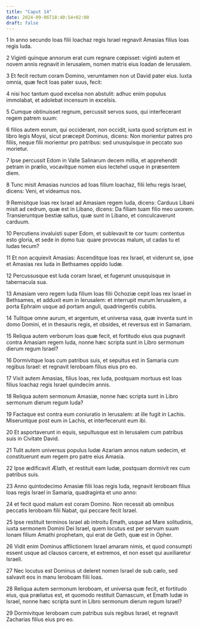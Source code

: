 ```yaml
---
title: "Caput 14"
date: 2024-09-06T18:40:54+02:00
draft: false
---
```




1 In anno secundo Ioas filii Ioachaz regis Israel regnavit Amasias filius Ioas regis Iuda.

2 Viginti quinque annorum erat cum regnare cœpisset: viginti autem et novem annis regnavit in Ierusalem, nomen matris eius Ioadan de Ierusalem.

3 Et fecit rectum coram Domino, verumtamen non ut David pater eius. Iuxta omnia, quæ fecit Ioas pater suus, fecit:

4 nisi hoc tantum quod excelsa non abstulit: adhuc enim populus immolabat, et adolebat incensum in excelsis.

5 Cumque obtinuisset regnum, percussit servos suos, qui interfecerant regem patrem suum:

6 filios autem eorum, qui occiderant, non occidit, iuxta quod scriptum est in libro legis Moysi, sicut præcepit Dominus, dicens: Non morientur patres pro filiis, neque filii morientur pro patribus: sed unusquisque in peccato suo morietur.

7 Ipse percussit Edom in Valle Salinarum decem millia, et apprehendit petram in prælio, vocavitque nomen eius Iectehel usque in præsentem diem.

8 Tunc misit Amasias nuncios ad Ioas filium Ioachaz, filii Iehu regis Israel, dicens: Veni, et videamus nos.

9 Remisitque Ioas rex Israel ad Amasiam regem Iuda, dicens: Carduus Libani misit ad cedrum, quæ est in Libano, dicens: Da filiam tuam filio meo uxorem. Transieruntque bestiæ saltus, quæ sunt in Libano, et conculcaverunt carduum.

10 Percutiens invaluisti super Edom, et sublevavit te cor tuum: contentus esto gloria, et sede in domo tua: quare provocas malum, ut cadas tu et Iudas tecum?

11 Et non acquievit Amasias: Ascenditque Ioas rex Israel, et viderunt se, ipse et Amasias rex Iuda in Bethsames oppido Iudæ.

12 Percussusque est Iuda coram Israel, et fugerunt unusquisque in tabernacula sua.

13 Amasiam vero regem Iuda filium Ioas filii Ochoziæ cepit Ioas rex Israel in Bethsames, et adduxit eum in Ierusalem: et interrupit murum Ierusalem, a porta Ephraim usque ad portam anguli, quadringentis cubitis.

14 Tulitque omne aurum, et argentum, et universa vasa, quæ inventa sunt in domo Domini, et in thesauris regis, et obsides, et reversus est in Samariam.

15 Reliqua autem verborum Ioas quæ fecit, et fortitudo eius qua pugnavit contra Amasiam regem Iuda, nonne hæc scripta sunt in Libro sermonum dierum regum Israel?

16 Dormivitque Ioas cum patribus suis, et sepultus est in Samaria cum regibus Israel: et regnavit Ieroboam filius eius pro eo.

17 Vixit autem Amasias, filius Ioas, rex Iuda, postquam mortuus est Ioas filius Ioachaz regis Israel quindecim annis.

18 Reliqua autem sermonum Amasiæ, nonne hæc scripta sunt in Libro sermonum dierum regum Iuda?

19 Factaque est contra eum coniuratio in Ierusalem: at ille fugit in Lachis. Miseruntque post eum in Lachis, et interfecerunt eum ibi.

20 Et asportaverunt in equis, sepultusque est in Ierusalem cum patribus suis in Civitate David.

21 Tulit autem universus populus Iudæ Azariam annos natum sedecim, et constituerunt eum regem pro patre eius Amasia.

22 Ipse ædificavit Ælath, et restituit eam Iudæ, postquam dormivit rex cum patribus suis.

23 Anno quintodecimo Amasiæ filii Ioas regis Iuda, regnavit Ieroboam filius Ioas regis Israel in Samaria, quadraginta et uno anno:

24 et fecit quod malum est coram Domino. Non recessit ab omnibus peccatis Ieroboam filii Nabat, qui peccare fecit Israel.

25 Ipse restituit terminos Israel ab introitu Emath, usque ad Mare solitudinis, iuxta sermonem Domini Dei Israel, quem locutus est per servum suum Ionam filium Amathi prophetam, qui erat de Geth, quæ est in Opher.

26 Vidit enim Dominus afflictionem Israel amaram nimis, et quod consumpti essent usque ad clausos carcere, et extremos, et non esset qui auxiliaretur Israeli.

27 Nec locutus est Dominus ut deleret nomen Israel de sub cælo, sed salvavit eos in manu Ieroboam filii Ioas.

28 Reliqua autem sermonum Ieroboam, et universa quæ fecit, et fortitudo eius, qua præliatus est, et quomodo restituit Damascum, et Emath Iudæ in Israel, nonne hæc scripta sunt in Libro sermonum dierum regum Israel?

29 Dormivitque Ieroboam cum patribus suis regibus Israel, et regnavit Zacharias filius eius pro eo.


